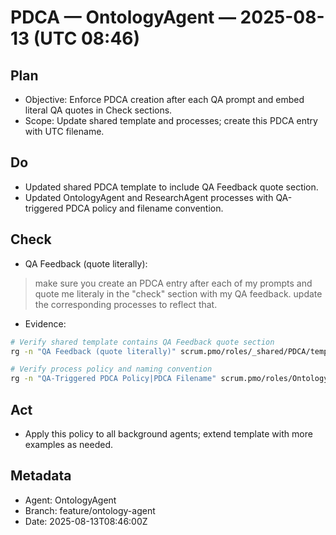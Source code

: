 # PDCA — OntologyAgent — 2025-08-13 (UTC 08:46)

## Plan
- Objective: Enforce PDCA creation after each QA prompt and embed literal QA quotes in Check sections.
- Scope: Update shared template and processes; create this PDCA entry with UTC filename.

## Do
- Updated shared PDCA template to include QA Feedback quote section.
- Updated OntologyAgent and ResearchAgent processes with QA-triggered PDCA policy and filename convention.

## Check
- QA Feedback (quote literally):
> make sure you create an PDCA entry after each of my prompts and quote me literaly in the "check" section with my QA feedback. update the corresponding processes to reflect that.

- Evidence:
```bash
# Verify shared template contains QA Feedback quote section
rg -n "QA Feedback (quote literally)" scrum.pmo/roles/_shared/PDCA/template.md

# Verify process policy and naming convention
rg -n "QA-Triggered PDCA Policy|PDCA Filename" scrum.pmo/roles/OntologyAgent/process.md scrum.pmo/roles/ResearchAgent/process.md
```

## Act
- Apply this policy to all background agents; extend template with more examples as needed.

## Metadata
- Agent: OntologyAgent
- Branch: feature/ontology-agent
- Date: 2025-08-13T08:46:00Z